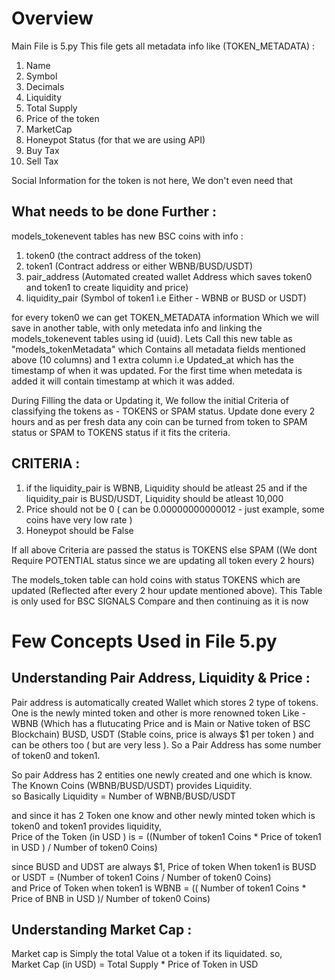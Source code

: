 # Overview
Main File is 5.py
This file gets all metadata info like (TOKEN_METADATA) : 
1. Name 
2. Symbol
3. Decimals
4. Liquidity
5. Total Supply
6. Price of the token
7. MarketCap
8. Honeypot Status (for that we are using API)
9. Buy Tax
10. Sell Tax

Social Information for the token is not here, We don't even need that

## What needs to be done Further : 

models_tokenevent tables has new BSC coins with info : 
1. token0 (the contract address of the token)
2. token1 (Contract address or either WBNB/BUSD/USDT)
3. pair_address (Automated created wallet Address which saves token0 and token1 to create liquidity and price)
4. liquidity_pair (Symbol of token1 i.e Either - WBNB or BUSD or USDT)

for every token0 we can get TOKEN_METADATA information Which we will save in another table, with only metedata info and linking the models_tokenevent tables using id (uuid). Lets Call this new table as "models_tokenMetadata" which Contains all metadata fields mentioned above (10 columns) and 1 extra column i.e Updated_at which has the timestamp of when it was updated. For the first time when metedata is added it will contain timestamp at which it was added.

During Filling the data or Updating it, We follow the initial Criteria of classifying the tokens as - TOKENS or SPAM status. Update done every 2 hours and as per fresh data any coin can be turned from token to SPAM status or SPAM to TOKENS status if it fits the criteria. 

## CRITERIA :
1. if the liquidity_pair is WBNB, Liquidity should be atleast 25 and if the liquidity_pair is BUSD/USDT, Liquidity should be atleast 10,000 
2. Price should not be 0 ( can be 0.00000000000012 - just example, some coins have very low rate )
3. Honeypot should be False

If all above Criteria are passed the status is TOKENS else SPAM ((We dont Require POTENTIAL status since we are updating all token every 2 hours)

The models_token table can hold coins with status TOKENS which are updated (Reflected after every 2 hour update mentioned above). This Table is only used for BSC SIGNALS Compare and then continuing as it is now

# Few Concepts Used in File 5.py

## Understanding Pair Address, Liquidity & Price : 
Pair address is automatically created Wallet which stores 2 type of tokens. One is the newly minted token and other is more renowned token Like - WBNB (Which has a flutucating Price and is Main or Native token of BSC Blockchain) BUSD, USDT (Stable coins, price is always $1 per token ) and can be others too ( but are very less ). So a Pair Address has some number of token0 and token1.

So pair Address has 2 entities one newly created and one which is know. The Known Coins (WBNB/BUSD/USDT) provides Liquidity. <br>
so Basically Liquidity = Number of WBNB/BUSD/USDT

and since it has 2 Token one know and other newly minted token which is token0 and token1 provides liquidity, <br>
Price of the Token (in USD ) is =  ((Number of token1 Coins * Price of token1 in USD ) / Number of token0 Coins) 

since BUSD and UDST are always $1, Price of token When token1 is BUSD or USDT = (Number of token1 Coins / Number of token0 Coins) <br>
and Price of Token when token1 is WBNB = (( Number of token1 Coins * Price of BNB in USD )/ Number of token0 Coins) 

## Understanding Market Cap : 
Market cap is Simply the total Value ot a token if its liquidated. so, <br>
Market Cap (in USD) = Total Supply * Price of Token in USD 
